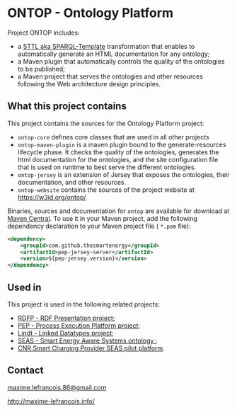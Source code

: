 # ONTOP - Ontology Platform

Project ONTOP includes:

- a [STTL aka SPARQL-Template](https://w3id.org/ontop/documentation/loweringRule) transformation that enables to automatically generate an HTML documentation for any ontology;
- a Maven plugin that automatically controls the quality of the ontologies to be published;
- a Maven project that serves the ontologies and other resources following the Web architecture design principles.


## What this project contains

This project contains the sources for the Ontology Platform project:

- `ontop-core` defines core classes that are used in all other projects
- `ontop-maven-plugin` is a maven plugin bound to the generate-resources lifecycle phase. It checks the quality of the ontologies, generates the html documentation for the ontologies, and the site configuration file that is used on runtime to best serve the different ontologies.
- `ontop-jersey` is an extension of Jersey that exposes the ontologies, their documentation, and other resources.
- `ontop-website` contains the sources of the project website at https://w3id.org/ontop/

Binaries, sources and documentation for `ontop` are available for download at [Maven Central](http://search.maven.org/#search%7Cga%7C1%7Contop%22). To use it in your Maven project, add the following dependency declaration to your Maven project file ( `*.pom` file):
 
```xml
<dependency>
    <groupId>com.github.thesmartenergy</groupId>
    <artifactId>pep-jersey-server</artifactId>
    <version>${pep-jersey.version}</version>
</dependency>
```

## Used in

This project is used in the following related projects:

- [RDFP - RDF Presentation project](https://w3id.org/rdfp/);
- [PEP - Process Execution Platform project](https://w3id.org/pep/);
- [Lindt - Linked Datatypes project](https://w3id.org/lindt/);
- [SEAS - Smart Energy Aware Systems ontology ](https://w3id.org/seas/);
- [CNR Smart Charging Provider SEAS pilot platform](http://cnr-seas.cloudapp.net/scp/).


## Contact

maxime.lefrancois.86@gmail.com

http://maxime-lefrancois.info/

